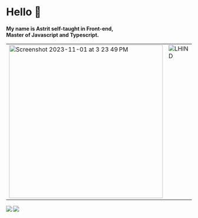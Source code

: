 <h1>Hello 👋</h1>

<h4>My name is Astrit self-taught in Front-end, <br>Master of Javascript and Typescript.<br>
  <table>
  <tr>
    <td valign="top"><img width="417" alt="Screenshot 2023-11-01 at 3 23 49 PM" src="https://github.com/amarleku/amarleku/assets/15661025/058f28d1-24c7-41b9-8f42-c475988ad1ea"></td>
    <td valign="top">   <img src="https://www.lufthansa-industry-solutions.com/fileadmin/_processed_/c/9/csm_digitalize-odours-en-lhind_70a1af162f.jpg" alt="LHIND" />
  </td>
  </tr>
</table>
<div>
    <img align=top src="https://github-readme-stats.vercel.app/api/top-langs/?username=amarleku&layout=compact&show_icons=true&title_color=ffffff&icon_color=34abeb&text_color=daf7dc&bg_color=151515"/>
    <img align=top src="https://github-readme-stats.vercel.app/api?username=amarleku&show_icons=true&title_color=ffffff&icon_color=34abeb&text_color=daf7dc&bg_color=151515"/>
<div>

